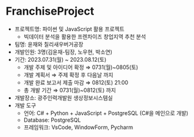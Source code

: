 # FranchiseProject

- 프로젝트명: 파이썬 및 JavaScript 활용 프로젝트
    - 빅데이터 분석을 활용한 프렌차이즈 창업지역 추천 분석
- 팀명: 윤재와 칠리새우버거공장
- 개발인원: 3명(김윤재-팀장, 노우현, 박소연)
- 기간: 2023.07.31(월) ~ 2023.08.12(토)
    - 개발 주제 및 아이디어 확정 ⇒ 0731(월)~0805(토)
    - 개발 계획서 ⇒ 주제 확정 후 다음날 까지
    - 개발 완료 보고서 제출 마감 ⇒ 0812(토) 21:00
    - 총 개발 기간 ⇒ 0731(월)~0812(토) 까지
- 개발장소: 광주인력개발원 생상정보시스템실
- 개발 도구
    - 언어: C# + Python + JavaScript + PostgreSQL (C#을 메인으로 개발)
    - Database: PostgreSQL
    - 프레임워크: VsCode, WindowForm, Pycharm
